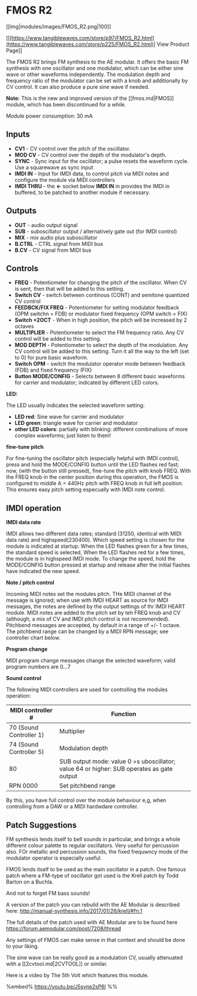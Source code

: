 # FMOS R2
[[img|modules/images/FMOS_R2.png|100]]

[[[https://www.tangiblewaves.com/store/p97/FMOS_R2.html](https://www.tangiblewaves.com/store/p225/FMOS_R2.html)| View Product Page]]

The FMOS R2 brings FM synthesis to the AE modular. It offers the basic FM synthesis with one oscillator and one modulator, which can be either sine wave or other waveforms independently. The modulation depth and frequency ratio of the modulator can be set with a knob and additionally by CV control. It can also produce a pure sine wave if needed.

**Note:** This is the new and improved version of the [[fmos.md|FMOS]] module, which has been discontinued for a while.

Module power consumption: 30 mA

## Inputs
* **CV1** - CV control over the pitch of the oscillator.
* **MOD CV** - CV control over the depth of the modulator's depth.
* **SYNC** - Sync input for the oscillator; a pulse resets the waveform cycle. Use a squarewave as sync input
* **IMDI IN** - Input for IMDI data, to control pitch via MIDI notes and configure the module via MIDI controllers
* **IMDI THRU** - the **&#8592;** socket below **IMDI IN** in provides the IMDI in buffered, to be patched to another module if necessary.

## Outputs
* **OUT** - audio output signal
* **SUB** - suboscillator output / alternatively gate out (for IMDI control)
* **MIX** - mix audio plus suboscillator
* **B.CTRL** - CTRL signal from MIDI bus
* **B.CV** - CV signal from MIDI bus

## Controls
* **FREQ** - Potentiometer for changing the pitch of the oscillator. When CV is sent, then that will be added to this setting.
* **Switch CV** - switch between continous (CONT) and semitone quantized CV control
* **FEEDBCK/FIX FREQ** - Potentiometer for setting modulator feedback (OPM switchn = FDB) or modulator fixed frequency (OPM switch = FIX) 
* **Switch +2OCT** - When in high position, the pitch will be increased by 2 octaves
* **MULTIPLIER** - Potentiometer to select the FM frequency ratio. Any CV control will be added to this setting.
* **MOD DEPTH** - Potentiometer to select the depth of the modulation. Any CV control will be added to this setting. Turn it all the way to the left (set to 0) for pure basic waveform.
* **Switch OPM** - switch the modulator operator mode between feedback (FDB) and fixed frequency (FIX)
* **Button MODE/CONFIG** - Selects between 8 different basic waveforms for carrier and modulator; indicated by different LED colors.
  
**LED:**

The LED usually indicates the selected waveform setting:

* **LED red**: Sine wave for carrier and modulator
* **LED green**: triangle wave for carrier and modulator
* **other LED colors**: partially with blinking: different combinations of more complex waveforms; just listen to them!


**fine-tune pitch**

For fine-tuning the oscillator pitch (especially helpful with IMDI control), press and hold the MODE/CONFIG button until the LED flashes red fast; now, (with the button still pressed), fine-tune the pitch with knob FREQ. With the FREQ knob in the center position during this operation, the FMOS is configured to middle A = 440Hz pitch with FREQ knob in full left position. This ensures easy pitch setting especually with IMDI note control.

## IMDI operation

**IMDI data rate**

IMDI allows two different data rates; standard (31250, identical with MIDI data rate) and highspeed(230400). Which speed setting is chosen for the module is indicated at startup: When the LED flashes green for a few times, the standard speed is selected, When the LED flashes red for a few times, the module is in highspeed IMDI mode. To change the speed, hold the MODE/CONFIG button pressed at startup and release after the initial flashes have indicated the new speed.

**Note / pitch control**

Incoming MIDI notes set the modules pitch. THe MIDI channel of the message is ignored; when use with IMDI HEART as source for IMDI messages, the notes are defined by the output settings of thr IMDI HEART module.
MIDI notes are added to the pitch set by teh FREQ knob and CV (although, a mix of CV and IMDI pitch control is not recommended).
Pitchbend messages are accepted, by default in a range of +/- 1 octave. The pitchbend range can be changed by a MIDI RPN message; see controller chart below.

**Program change**

MIDI program change messages change the selected waveform; valid program numbers are 0...7

**Sound control**

The following MIDI controllers are used for controlling the modules operation:

|MIDI controller #|Function|
|--------------|-----------|
|70 (Sound Controller 1) |Multiplier|
|74 (Sound Controller 5) |Modulation depth|
|80 |SUB output mode: value 0 =s uboscillator; value 64 or higher: SUB operates as gate output|
|RPN 0000|Set pitchbend range|

By this, you have full control over the module behaviour e,g, when controlling from a DAW or a MIDI hardwdare controller.


## Patch Suggestions

FM synthesis lends itself to bell sounds in particular, and brings a whole different colour palette to regular oscillators. Very useful for percussion also. FOr metallic and percussion sounds, the fixed frequwncy mode of the modulator operator is especially useful.

FMOS lends itself to be used as the main oscillator in a patch. One famous patch where a FM-type of oscillator got used is the Krell patch by Todd Barton on a Buchla.

And not to forget FM bass sounds!

A version of the patch you can rebuild with the AE Modular is described here:
http://manual-synthesis.info/2017/01/26/krell/#fn:1 

The full details of the patch used with AE Modular are to be found here
https://forum.aemodular.com/post/7208/thread 

Any settings of FMOS can make sense in that context and should be done to your liking.

The sine wave can be really good as a modulation CV, usually attenuated with a [[2cvtool.md|2CVTOOL]] or similar. 

Here is a video by The 5th Volt which features this module.

%embed% https://youtu.be/J5syne2sP6I %%
